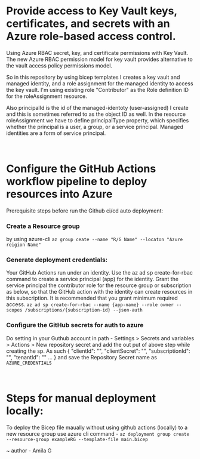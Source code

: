 # Provide access to Key Vault keys, certificates, and secrets with an Azure role-based access control.
 Using Azure RBAC secret, key, and certificate permissions with Key Vault. The new Azure RBAC permission model for key vault provides alternative to the vault access policy permissions model.

So in this repository by using bicep templates I creates a key vault and managed identity, and a role assignment for the managed identity to access the key vault. I'm using existing role "Contributor" as the Role definition ID for the roleAssignment resource. 

Also principalId is the id of the managed-identoty (user-assigned) I create and this is sometimes referred to as the object ID as well. In the resource roleAssignment we have to define principalType property, which specifies whether the principal is a user, a group, or a service principal. Managed identities are a form of service principal.<br />


<br />

# Configure the GitHub Actions workflow pipeline to deploy resources into Azure
Prerequisite steps before run the Github ci/cd auto deployment:

### Create a Resource group 
by using azure-cli  `az group ceate --name "R/G Name" --locaton "Azure reigion Name"`
### Generate deployment credentials:    
Your GitHub Actions run under an identity. Use the az ad sp create-for-rbac command to create a service principal (app) for the identity. Grant the service principal the contributor role for the resource group  or subscription as below, so that the GitHub action with the identity can create resources in this subscription. It is recommended that you grant minimum required access.
`az ad sp create-for-rbac --name {app-name} --role owner --scopes /subscriptions/{subscription-id} --json-auth`

### Configure the GitHub secrets for auth to azure
Do setting in your Guthub account in path - Settings > Secrets and variables > Actions > New repository secret and add the out put of above step while creating the sp. As such { "clientId": "<GUID>",  "clientSecret": "<GUID>", "subscriptionId": "<GUID>", "tenantId": "<GUID>" ... }  and save the Repository Secret name as `AZURE_CREDENTIALS`


<br />

# Steps for manual deployment locally:
To  deploy the Bicep file maually without using github actions (locally) to a new resource group use azure cli command - `az deployment group create --resource-group exampleRG --template-file main.bicep`



~ author - Amila G






